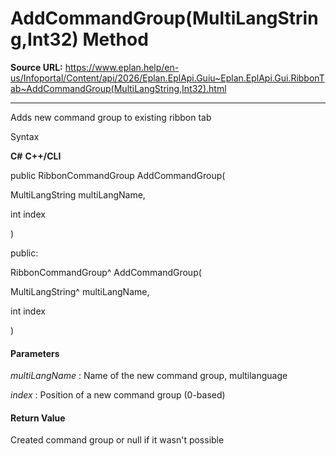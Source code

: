 # AddCommandGroup(MultiLangString,Int32) Method

**Source URL:** https://www.eplan.help/en-us/Infoportal/Content/api/2026/Eplan.EplApi.Guiu~Eplan.EplApi.Gui.RibbonTab~AddCommandGroup(MultiLangString,Int32).html

---

Adds new command group to existing ribbon tab

Syntax

**C#**
**C++/CLI**


public RibbonCommandGroup AddCommandGroup( 

   MultiLangString multiLangName,

   int index

)

public:

RibbonCommandGroup^ AddCommandGroup( 

   MultiLangString^ multiLangName,

   int index

)


#### Parameters

*multiLangName*
:   Name of the new command group, multilanguage

*index*
:   Position of a new command group (0-based)

#### Return Value

Created command group or null if it wasn't possible

